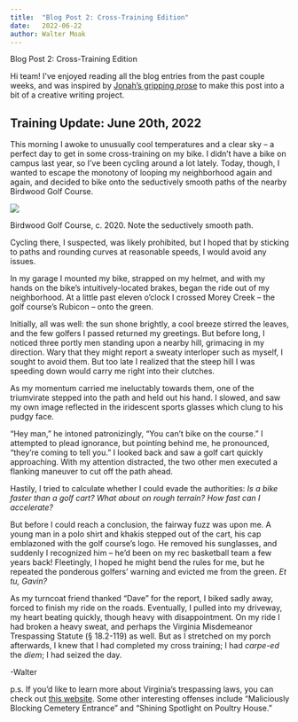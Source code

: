 ```yaml
---
title:  "Blog Post 2: Cross-Training Edition"
date:   2022-06-22
author: Walter Moak
---
```


Blog Post 2: Cross-Training Edition

Hi team! I’ve enjoyed reading all the blog entries from the past couple weeks, and was inspired by [Jonah’s gripping prose](https://ocxcsummer.github.io/106-degree-diaries-1/) to make this post into a bit of a creative writing project.

## Training Update: June 20th, 2022

This morning I awoke to unusually cool temperatures and a clear sky – a perfect day to get in some cross-training on my bike. I didn’t have a bike on campus last year, so I’ve been cycling around a lot lately. Today, though, I wanted to escape the monotony of looping my neighborhood again and again, and decided to bike onto the seductively smooth paths of the nearby Birdwood Golf Course. 

![](https://lh3.googleusercontent.com/eTkFEVyC2BNbd_w_QN-qRXOcCF9CkRfs6M2b_gGqUOAprGOI3D6JZzGCAVkw3dBqrDhsWNnWHurHWsTFB2DwtAhC0WG7SUWoe92fcBYaZiUxuhoLSHlkqaTaP8ZtdX0Ky24_Wn6qBaOt-AD2Ig)

Birdwood Golf Course, c. 2020. Note the seductively smooth path. 

Cycling there, I suspected, was likely prohibited, but I hoped that by sticking to paths and rounding curves at reasonable speeds, I would avoid any issues.

In my garage I mounted my bike, strapped on my helmet, and with my hands on the bike’s intuitively-located brakes, began the ride out of my neighborhood. At a little past eleven o’clock I crossed Morey Creek – the golf course’s Rubicon – onto the green.

Initially, all was well: the sun shone brightly, a cool breeze stirred the leaves, and the few golfers I passed returned my greetings. But before long, I noticed three portly men standing upon a nearby hill, grimacing in my direction. Wary that they might report a sweaty interloper such as myself, I sought to avoid them. But too late I realized that the steep hill I was speeding down would carry me right into their clutches.

As my momentum carried me ineluctably towards them, one of the triumvirate stepped into the path and held out his hand. I slowed, and saw my own image reflected in the iridescent sports glasses which clung to his pudgy face.

“Hey man,” he intoned patronizingly, “You can’t bike on the course.” I attempted to plead ignorance, but pointing behind me, he pronounced, “they’re coming to tell you.” I looked back and saw a golf cart quickly approaching. With my attention distracted, the two other men executed a flanking maneuver to cut off the path ahead.

Hastily, I tried to calculate whether I could evade the authorities: *Is a bike faster than a golf cart? What about on rough terrain? How fast can I accelerate?*

But before I could reach a conclusion, the fairway fuzz was upon me. A young man in a polo shirt and khakis stepped out of the cart, his cap emblazoned with the golf course’s logo. He removed his sunglasses, and suddenly I recognized him – he’d been on my rec basketball team a few years back! Fleetingly, I hoped he might bend the rules for me, but he repeated the ponderous golfers’ warning and evicted me from the green. *Et tu, Gavin?*

As my turncoat friend thanked “Dave” for the report, I biked sadly away, forced to finish my ride on the roads. Eventually, I pulled into my driveway, my heart beating quickly, though heavy with disappointment. On my ride I had broken a heavy sweat, and perhaps the Virginia Misdemeanor Trespassing Statute (§ 18.2-119) as well. But as I stretched on my porch afterwards, I knew that I had completed my cross training; I had *carpe-ed* the *diem*; I had seized the day.

-Walter

p.s. If you’d like to learn more about Virginia’s trespassing laws, you can check out [this website](https://humbrechtlaw.com/criminal-charges-in-virginia/property-crimes-in-virginia/virginia-trespassing-laws/). Some other interesting offenses include “Maliciously Blocking Cemetery Entrance” and “Shining Spotlight on Poultry House.”